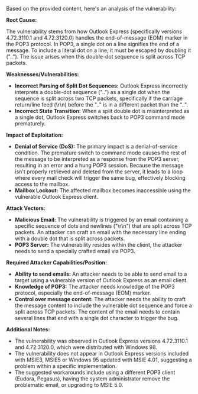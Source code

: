 Based on the provided content, here's an analysis of the vulnerability:

**Root Cause:**

The vulnerability stems from how Outlook Express (specifically versions 4.72.3110.1 and 4.72.3120.0) handles the end-of-message (EOM) marker in the POP3 protocol.  In POP3, a single dot on a line signifies the end of a message. To include a literal dot on a line, it must be escaped by doubling it (".."). The issue arises when this double-dot sequence is split across TCP packets.

**Weaknesses/Vulnerabilities:**

*   **Incorrect Parsing of Split Dot Sequences:** Outlook Express incorrectly interprets a double-dot sequence ("..") as a single dot when the sequence is split across two TCP packets, specifically if the carriage return/line feed (\r\n) before the ".." is in a different packet than the "..".
*   **Incorrect State Transition:**  When a split double dot is misinterpreted as a single dot, Outlook Express switches back to POP3 command mode prematurely.

**Impact of Exploitation:**

*   **Denial of Service (DoS):**  The primary impact is a denial-of-service condition. The premature switch to command mode causes the rest of the message to be interpreted as a response from the POP3 server, resulting in an error and a hung POP3 session. Because the message isn't properly retrieved and deleted from the server, it leads to a loop where every mail check will trigger the same bug, effectively blocking access to the mailbox.
*   **Mailbox Lockout:**  The affected mailbox becomes inaccessible using the vulnerable Outlook Express client.

**Attack Vectors:**

*   **Malicious Email:** The vulnerability is triggered by an email containing a specific sequence of dots and newlines ("\r\n") that are split across TCP packets. An attacker can craft an email with the necessary line ending with a double dot that is split across packets.
*   **POP3 Server:** The vulnerability resides within the client, the attacker needs to send a specially crafted email via POP3.

**Required Attacker Capabilities/Position:**

*   **Ability to send emails:** An attacker needs to be able to send email to a target using a vulnerable version of Outlook Express as an email client.
*   **Knowledge of POP3:** The attacker needs knowledge of the POP3 protocol, especially the end-of-message (EOM) marker.
*   **Control over message content:** The attacker needs the ability to craft the message content to include the vulnerable dot sequence and force a split across TCP packets. The content of the email needs to contain several lines that end with a single dot character to trigger the bug.

**Additional Notes:**

*   The vulnerability was observed in Outlook Express versions 4.72.3110.1 and 4.72.3120.0, which were distributed with Windows 98.
*   The vulnerability does not appear in Outlook Express versions included with MSIE3, MSIE5 or Windows 95 updated with MSIE 4.01, suggesting a problem within a specific implementation.
*   The suggested workarounds include using a different POP3 client (Eudora, Pegasus), having the system administrator remove the problematic email, or upgrading to MSIE 5.0.